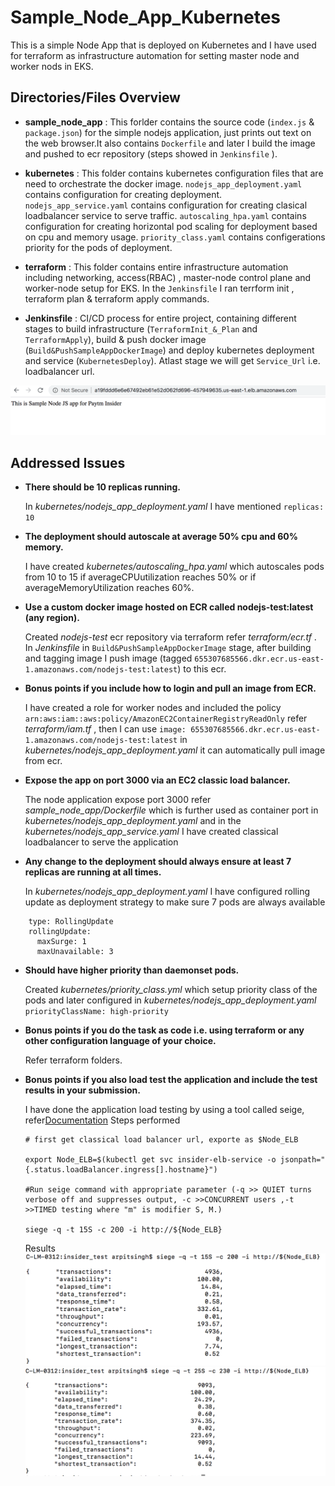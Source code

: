 # Sample_Node_App_Kubernetes
This is a simple Node App that is deployed on Kubernetes and I have used for terraform as infrastructure automation for setting master node and worker nods in EKS. 

## Directories/Files Overview ## 

- **sample_node_app** : This forlder contains the source code (`index.js` & `package.json`) for the simple nodejs application, just prints out text on the web browser.It also contains `Dockerfile` and later I build the image and pushed to ecr repository (steps showed in `Jenkinsfile` ).

- **kubernetes** : This folder contains kubernetes configuration files that are need to orchestrate the docker image. `nodejs_app_deployment.yaml` contains configuration for creating deployment.
`nodejs_app_service.yaml` contains configuration for creating clasical loadbalancer service to serve traffic.
`autoscaling_hpa.yaml` contains configuration for creating horizontal pod scaling for deployment based on cpu and memory usage. `priority_class.yaml` contains configerations priority for the pods of deployment.

- **terraform** : This folder contains entire infrastructure automation including networking, access(RBAC) , master-node control plane and worker-node setup for EKS. In the `Jenkinsfile` I ran terrform init , terraform plan & terraform apply commands. 

- **Jenkinsfile** : CI/CD process for entire project, containing different stages to build infrastructure (`TerraformInit_&_Plan` and `TerraformApply`), build & push docker image (`Build&PushSampleAppDockerImage`) and deploy kubernetes deployment and service (`KubernetesDeploy`). Atlast stage we will get `Service_Url` i.e. loadbalancer url.

![final deployed project view](https://github.com/Nogutsune/Node_Sample_Kubernetes/blob/master/images/final_view.png?raw=true)

## Addressed Issues ##

- **There should be 10 replicas running.**

  In *kubernetes/nodejs_app_deployment.yaml* I have mentioned ```replicas: 10```
- **The deployment should autoscale at average 50% cpu and 60% memory.**

  I have created *kubernetes/autoscaling_hpa.yaml* which autoscales pods from 10 to 15 if averageCPUutilization reaches 50% or if averageMemoryUtilization reaches 60%. 
- **Use a custom docker image hosted on ECR called nodejs-test:latest (any region).**

  Created *nodejs-test* ecr repository via terraform refer *terraform/ecr.tf* . In *Jenkinsfile* in `Build&PushSampleAppDockerImage` stage, after building and tagging image I push image (tagged `655307685566.dkr.ecr.us-east-1.amazonaws.com/nodejs-test:latest`) to this ecr. 
- **Bonus points if you include how to login and pull an image from ECR.**

  I have created a role for worker nodes and included the policy `arn:aws:iam::aws:policy/AmazonEC2ContainerRegistryReadOnly` refer *terraform/iam.tf* , then I can use `image: 655307685566.dkr.ecr.us-east-1.amazonaws.com/nodejs-test:latest` in *kubernetes/nodejs_app_deployment.yaml* it can automatically pull image from ecr. 
- **Expose the app on port 3000 via an EC2 classic load balancer.**

  The node application expose port 3000 refer *sample_node_app/Dockerfile* which is further used as container port in *kubernetes/nodejs_app_deployment.yaml* and in the *kubernetes/nodejs_app_service.yaml* I have created classical loadbalancer to serve the application
- **Any change to the deployment should always ensure at least 7 replicas are running at all times.**

  In *kubernetes/nodejs_app_deployment.yaml* I have configured rolling update as deployment strategy to make sure 7 pods are always available 

```strategy:
    type: RollingUpdate
    rollingUpdate:
      maxSurge: 1
      maxUnavailable: 3
  ```
      
- **Should have higher priority than daemonset pods.**

  Created *kubernetes/priority_class.yml* which setup priority class of the pods and later configured in *kubernetes/nodejs_app_deployment.yaml* `priorityClassName: high-priority`
- **Bonus points if you do the task as code i.e. using terraform or any other configuration language of your choice.**

  Refer terraform folders.
- **Bonus points if you also load test the application and include the test results in your submission.**

  I have done the application load testing by using a tool called seige, refer[Documentation](https://github.com/JoeDog/siege)
  Steps performed
  ``` 
  # first get classical load balancer url, exporte as $Node_ELB
  
  export Node_ELB=$(kubectl get svc insider-elb-service -o jsonpath="{.status.loadBalancer.ingress[].hostname}")
  
  #Run seige command with appropriate parameter (-q >> QUIET turns verbose off and suppresses output, -c >>CONCURRENT users ,-t >>TIMED testing where "m" is modifier S, M.)
  
  siege -q -t 15S -c 200 -i http://${Node_ELB}
  ```
  Results
  ![snapshot 1](https://github.com/Nogutsune/Node_Sample_Kubernetes/blob/master/images/load_test_snapshot_1.png)  
  ![snapshot 2](https://github.com/Nogutsune/Node_Sample_Kubernetes/blob/master/images/load_test_snapshot_2.png) 


